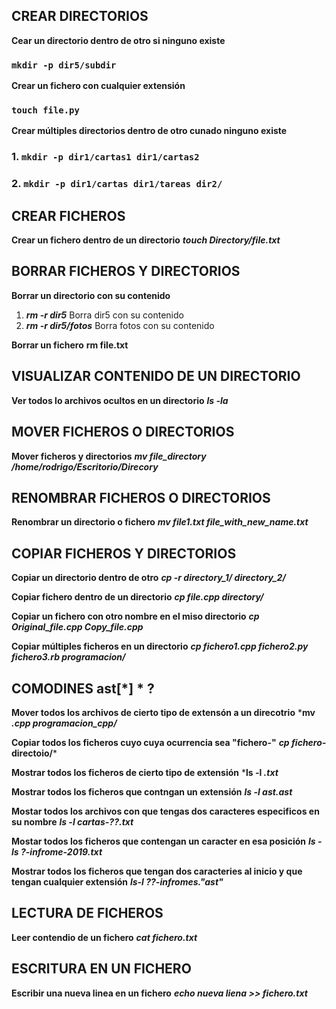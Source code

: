 ## CREAR DIRECTORIOS

**Cear un directorio dentro de otro si ninguno existe**
### `mkdir -p dir5/subdir`

**Crear un fichero con cualquier extensión**
### `touch file.py`

**Crear múltiples directorios dentro de otro cunado ninguno existe**
### 1. `mkdir -p dir1/cartas1 dir1/cartas2`
### 2. `mkdir -p dir1/cartas dir1/tareas dir2/`

## CREAR FICHEROS

**Crear un fichero dentro de un directorio**
    ***touch Directory/file.txt***

## BORRAR FICHEROS Y DIRECTORIOS

**Borrar un directorio con su contenido**
1. ***rm -r dir5*** Borra dir5 con su contenido
2. ***rm -r dir5/fotos*** Borra fotos con su contenido

**Borrar un fichero**
    **rm file.txt**

## VISUALIZAR CONTENIDO DE UN DIRECTORIO
**Ver todos lo archivos ocultos en un directorio**
    ***ls -la***

## MOVER FICHEROS O DIRECTORIOS

**Mover ficheros y directorios**
    ***mv file_directory /home/rodrigo/Escritorio/Direcory***

## RENOMBRAR FICHEROS O DIRECTORIOS

**Renombrar un directorio o fichero**
    ***mv file1.txt file_with_new_name.txt***

## COPIAR FICHEROS Y DIRECTORIOS

**Copiar un directorio dentro de otro**
    ***cp -r directory_1/ directory_2/***

**Copiar fichero dentro de un directorio**
    ***cp file.cpp directory/***

**Copiar un fichero con otro nombre en el miso directorio**
    ***cp Original_file.cpp Copy_file.cpp***

**Copiar múltiples ficheros en un directorio**
    ***cp fichero1.cpp fichero2.py fichero3.rb programacion/***


## COMODINES ast[*] * ?

**Mover todos los archivos de cierto tipo de extensón a un direcotrio**
    ***mv *.cpp programacion_cpp/***

**Copiar todos los ficheros cuyo cuya ocurrencia sea "fichero-"**
    ***cp fichero-* directoio/***

**Mostrar todos los ficheros de cierto tipo de extensión**
    ***ls -l *.txt***

**Mostrar todos los ficheros que contngan un extensión**
    ***ls -l ast.ast***

**Mostar todos los archivos con que tengas dos caracteres especificos en su nombre**
    ***ls -l cartas-??.txt***

**Mostar todos los ficheros que contengan un caracter en esa posición**
    ***ls -ls ?-infrome-2019.txt***

**Mostrar todos los ficheros que tengan dos caracteries al inicio y que tengan cualquier extensión**
    ***ls-l ??-infromes."ast"***

## LECTURA DE FICHEROS

**Leer contendio de un fichero**
 ***cat fichero.txt***


 ## ESCRITURA EN UN FICHERO

 **Escribir una nueva linea en un fichero**
    ***echo nueva liena >> fichero.txt***


